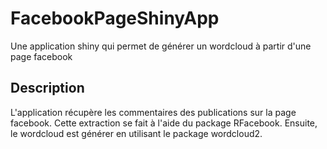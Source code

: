 # FacebookPageShinyApp
Une application shiny qui permet de générer un wordcloud à partir d'une page facebook

## Description
L'application récupère les commentaires des publications sur la page facebook. Cette extraction se fait à l'aide du package RFacebook. Ensuite, le wordcloud est générer en utilisant le package wordcloud2.
